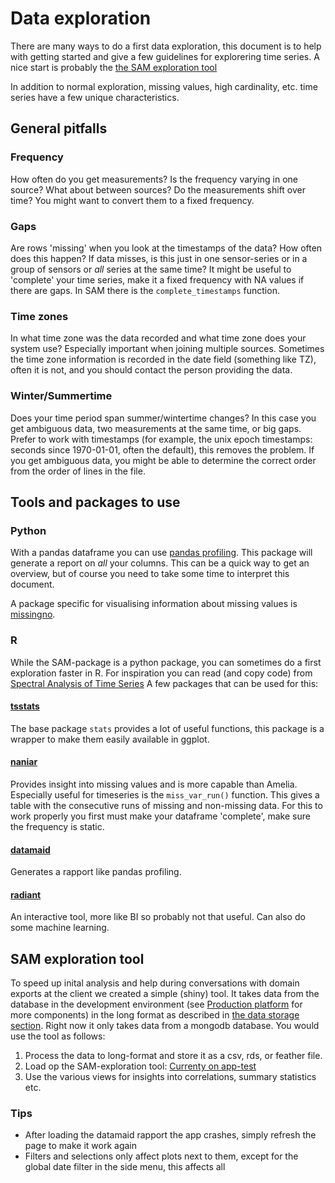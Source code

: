 # Data exploration

There are many ways to do a first data exploration, this document is to help with getting started and give a few guidelines for explorering time series. A nice start is probably the [the SAM exploration tool](#sam-exploration-tool)

In addition to normal exploration, missing values, high cardinality, etc. time series have a few unique characteristics.

## General pitfalls

### Frequency
How often do you get measurements? Is the frequency varying in one source? What about between sources? Do the measurements shift over time? You might want to convert them to a fixed frequency.

### Gaps
Are rows 'missing' when you look at the timestamps of the data? How often does this happen? If data misses, is this just in one sensor-series or in a group of sensors or _all_ series at the same time? It might be useful to 'complete' your time series, make it a fixed frequency with NA values if there are gaps. In SAM there is the `complete_timestamps` function.

### Time zones
In what time zone was the data recorded and what time zone does your system use? Especially important when joining multiple sources. Sometimes the time zone information is recorded in the date field (something like TZ), often it is not, and you should contact the person providing the data.

### Winter/Summertime
Does your time period span summer/wintertime changes? In this case you get ambiguous data, two measurements at the same time, or big gaps. Prefer to work with timestamps (for example, the unix epoch timestamps: seconds since 1970-01-01, often the default), this removes the problem. If you get ambiguous data, you might be able to determine the correct order from the order of lines in the file. 

## Tools and packages to use

### Python

With a pandas dataframe you can use [pandas profiling](https://github.com/pandas-profiling/pandas-profiling). This package will generate a report on _all_ your columns. This can be a quick way to get an overview, but of course you need to take some time to interpret this document.

A package specific for visualising information about missing values is [missingno](https://github.com/ResidentMario/missingno).

### R
While the SAM-package is a python package, you can sometimes do a first exploration faster in R. For inspiration you can read (and copy code) from [Spectral Analysis of Time Series](https://rstudio-pubs-static.s3.amazonaws.com/9428_1197bd003ebd43c49b429f22ea4f36e5.html) A few packages that can be used for this:

#### [tsstats](http://rpubs.com/sinhrks/plot_tsstats)
The base package `stats` provides a lot of useful functions, this package is a wrapper to make them easily available in ggplot. 

#### [naniar](https://cran.r-project.org/web/packages/naniar/vignettes/getting-started-w-naniar.html)
Provides insight into missing values and is more capable than Amelia. Especially useful for timeseries is the `miss_var_run()` function. This gives a table with the consecutive runs of missing and non-missing data. For this to work properly you first must make your dataframe 'complete', make sure the frequency is static.

#### [datamaid](https://cran.r-project.org/web/packages/dataMaid/index.html)
Generates a rapport like pandas profiling.

#### [radiant](https://vnijs.github.io/radiant/)
An interactive tool, more like BI so probably not that useful. Can also do some machine learning.

## SAM exploration tool
To speed up inital analysis and help during conversations with domain exports at the client we created a simple (shiny) tool. It takes data from the database in the development environment (see [Production platform](production_platform.html) for more components) in the long format as described in [the data storage section](data_storage.html). Right now it only takes data from a mongodb database. You would use the tool as follows:

1. Process the data to long-format and store it as a csv, rds, or feather file.
2. Load op the SAM-exploration tool: [Currenty on app-test](https://app-test.ynformed.nl/app/samexploration)
3. Use the various views for insights into correlations, summary statistics etc.

### Tips

- After loading the datamaid rapport the app crashes, simply refresh the page to make it work again
- Filters and selections only affect plots next to them, except for the global date filter in the side menu, this affects all

